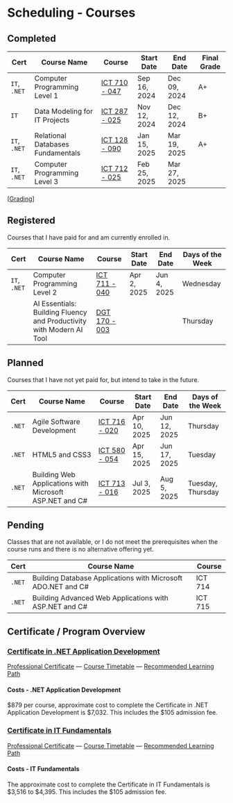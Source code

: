 # Scheduling - Courses

## Completed

| Cert         | Course Name                       | Course                  | Start Date   | End Date     | Final Grade |
| ------------ | --------------------------------- | ----------------------- | ------------ | ------------ | ----------- |
| `IT`, `.NET` | Computer Programming Level 1      | [ICT 710 - 047](ICT710) | Sep 16, 2024 | Dec 09, 2024 | A+          |
| `IT`         | Data Modeling for IT Projects     | [ICT 287 - 025](ICT287) | Nov 12, 2024 | Dec 12, 2024 | B+          |
| `IT`, `.NET` | Relational Databases Fundamentals | [ICT 128 - 090](ICT128) | Jan 15, 2025 | Mar 19, 2025 | A+          |
| `IT`, `.NET` | Computer Programming Level 3      | [ICT 712 - 025](ICT712) | Feb 25, 2025 | Mar 27, 2025 |             |

[[Grading](_courseinfo/grading.md)]

## Registered

Courses that I have paid for and am currently enrolled in.

| Cert         | Course Name                                                          | Course                  | Start Date  | End Date    | Days of the Week |
| ------------ | -------------------------------------------------------------------- | ----------------------- | ----------- | ----------- | ---------------- |
| `IT`, `.NET` | Computer Programming Level 2                                         | [ICT 711 - 040](ICT711) | Apr 2, 2025 | Jun 4, 2025 | Wednesday        |
|              | AI Essentials: Building Fluency and Productivity with Modern AI Tool | [DGT 170 - 003](DGT170) |             |             | Thursday         |

## Planned

Courses that I have not yet paid for, but intend to take in the future.

| Cert   | Course Name                                             | Course                  | Start Date   | End Date     | Days of the Week  |
| ------ | ------------------------------------------------------- | ----------------------- | ------------ | ------------ | ----------------- |
| `.NET` | Agile Software Development                              | [ICT 716 - 020](ICT716) | Apr 10, 2025 | Jun 12, 2025 | Thursday          |
| `.NET` | HTML5 and CSS3                                          | [ICT 580 - 054](ICT580) | Apr 15, 2025 | Jun 17, 2025 | Tuesday           |
| `.NET` | Building Web Applications with Microsoft ASP.NET and C# | [ICT 713 - 016](ICT713) | Jul 3, 2025  | Aug 5, 2025  | Tuesday, Thursday |

## Pending

Classes that are not available, or I do not meet the prerequisites when the course runs and there is no alternative offering yet.

| Cert   | Course Name                                                  | Course  |
| ------ | ------------------------------------------------------------ | ------- |
| `.NET` | Building Database Applications with Microsoft ADO.NET and C# | ICT 714 |
| `.NET` | Building Advanced Web Applications with ASP.NET and C#       | ICT 715 |

## Certificate / Program Overview

### [Certificate in .NET Application Development](https://conted.ucalgary.ca/public/category/courseCategoryCertificateProfile.do?method=load&certificateId=30562134)

[Professional Certificate](https://conted.ucalgary.ca/public/category/courseCategoryCertificateProfile.do?method=load&certificateId=30562134) — [Course Timetable](https://conted.ucalgary.ca/timetables/?certID=30562134) — [Recommended Learning Path](https://conted.ucalgary.ca/dotnet/dotnetappdev-flowchart.pdf)

#### Costs - .NET Application Development

$879 per course, approximate cost to complete the Certificate in .NET Application Development is $7,032. This includes the $105 admission fee.

### [Certificate in IT Fundamentals](https://conted.ucalgary.ca/public/category/courseCategoryCertificateProfile.do?method=load&certificateId=1706215)

[Professional Certificate](https://conted.ucalgary.ca/public/category/courseCategoryCertificateProfile.do?method=load&certificateId=1706215) — [Course Timetable](https://conted.ucalgary.ca/timetables/?certID=1706215) — [Recommended Learning Path](https://conted.ucalgary.ca/it/itfundamentals-flowchart.pdf)

#### Costs - IT Fundamentals

The approximate cost to complete the Certificate in IT Fundamentals is $3,516 to $4,395. This includes the $105 admission fee.
